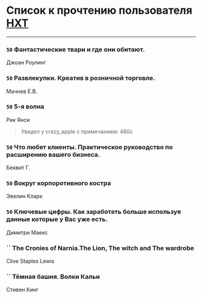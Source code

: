 # Список к прочтению пользователя [HXT](https://www.facebook.com/app_scoped_user_id/100002563462782/)
---

### `50` Фантастические твари и где они обитают.
Джоан Роулинг

### `50` Развлекупки. Креатив в розничной торговле.
Мачнев Е.В.

### `50` 5-я волна
Рик Янси
> Увидел у crazy_apple с примечанием: 480с

### `50` Что любят клиенты. Практическое руководство по расширению вашего бизнеса.
Беквит Г.

### `50` Вокруг корпоротивного костра
Эвелин Кларк

### `50` Ключевые цифры. Как заработать больше используя данные которые у Вас уже есть.
Димитри Маекс

### `` The Cronies of Narnia.The Lion, The witch and The wardrobe
Clive Staples Lewis

### `` Тёмная башня. Волки Кальи
Стивен Кинг

